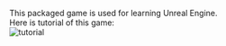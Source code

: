 This packaged game is used for learning Unreal Engine.<br>
Here is tutorial of this game:<br>
![tutorial]("showcase_screenshot_1.png" "tutorial")
